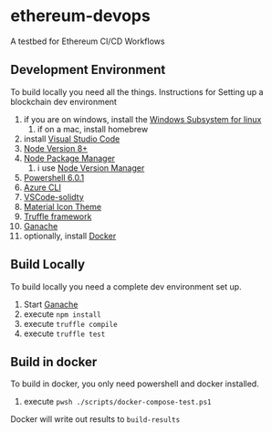 # ethereum-devops

A testbed for Ethereum CI/CD Workflows

## Development Environment

To build locally you need all the things.  Instructions for Setting up a blockchain dev environment

1. if you are on windows, install the [Windows Subsystem for linux](https://docs.microsoft.com/en-us/windows/wsl/install-win10)
	1. if on a mac, install homebrew
2. install [Visual Studio Code](https://code.visualstudio.com/)
3. [Node Version 8+](https://nodejs.org/en/)
4. [Node Package Manager](https://www.npmjs.com/get-npm)
    1. i use [Node Version Manager](https://github.com/creationix/nvm)
5. [Powershell 6.0.1](https://github.com/powershell/powershell#get-powershell)
6. [Azure CLI](https://docs.microsoft.com/en-us/cli/azure/install-azure-cli?view=azure-cli-latest)
7. [VSCode-solidty](https://github.com/juanfranblanco/vscode-solidity)
8. [Material Icon Theme](https://davidburela.wordpress.com/2016/11/18/configuring-visual-studio-code-for-ethereum-blockchain-development/)
9. [Truffle framework](https://truffleframework.com/truffle)
10. [Ganache](https://truffleframework.com/ganache)
11. optionally, install [Docker](https://docs.docker.com/install/)

## Build Locally

To build locally you need a complete dev environment set up.

1. Start [Ganache](https://truffleframework.com/ganache)
2. execute `npm install`
3. execute `truffle compile`
4. execute `truffle test`

## Build in docker

To build in docker, you only need powershell and docker installed.

1. execute `pwsh ./scripts/docker-compose-test.ps1`

Docker will write out results to `build-results`